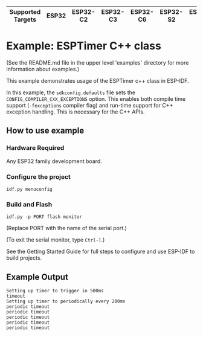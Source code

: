 | Supported Targets | ESP32 | ESP32-C2 | ESP32-C3 | ESP32-C6 | ESP32-S2 | ESP32-S3 |
| ----------------- | ----- | -------- | -------- | -------- | -------- | -------- |

# Example: ESPTimer C++ class

(See the README.md file in the upper level 'examples' directory for more information about examples.)

This example demonstrates usage of the ESPTimer c++ class in ESP-IDF.

In this example, the `sdkconfig.defaults` file sets the `CONFIG_COMPILER_CXX_EXCEPTIONS` option.
This enables both compile time support (`-fexceptions` compiler flag) and run-time support for C++ exception handling.
This is necessary for the C++ APIs.

## How to use example

### Hardware Required

Any ESP32 family development board.

### Configure the project

```
idf.py menuconfig
```

### Build and Flash

```
idf.py -p PORT flash monitor
```

(Replace PORT with the name of the serial port.)

(To exit the serial monitor, type ``Ctrl-]``.)

See the Getting Started Guide for full steps to configure and use ESP-IDF to build projects.

## Example Output

```
Setting up timer to trigger in 500ms
timeout
Setting up timer to periodically every 200ms
periodic timeout
periodic timeout
periodic timeout
periodic timeout
periodic timeout

```

